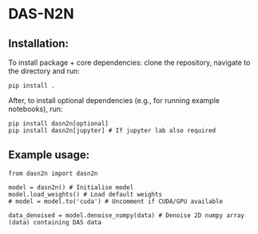 # DAS-N2N

## Installation:

To install package + core dependencies: clone the repository, navigate to the directory and run:
```
pip install .
```

After, to install optional dependencies (e.g., for running example notebooks), run:
```
pip install dasn2n[optional]
pip install dasn2n[jupyter] # If jupyter lab also required
```

## Example usage:

```
from dasn2n import dasn2n

model = dasn2n() # Initialise model
model.load_weights() # Load default weights
# model = model.to('cuda') # Uncomment if CUDA/GPU available

data_denoised = model.denoise_numpy(data) # Denoise 2D numpy array (data) containing DAS data
```
